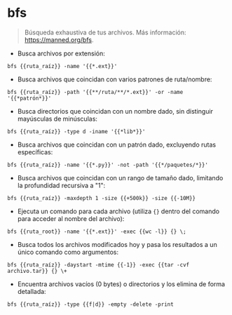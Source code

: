 # bfs

> Búsqueda exhaustiva de tus archivos.
> Más información: <https://manned.org/bfs>.

- Busca archivos por extensión:

`bfs {{ruta_raíz}} -name '{{*.ext}}'`

- Busca archivos que coincidan con varios patrones de ruta/nombre:

`bfs {{ruta_raíz}} -path '{{**/ruta/**/*.ext}}' -or -name '{{*patrón*}}'`

- Busca directorios que coincidan con un nombre dado, sin distinguir mayúsculas de minúsculas:

`bfs {{ruta_raíz}} -type d -iname '{{*lib*}}'`

- Busca archivos que coincidan con un patrón dado, excluyendo rutas específicas:

`bfs {{ruta_raíz}} -name '{{*.py}}' -not -path '{{*/paquetes/*}}'`

- Busca archivos que coincidan con un rango de tamaño dado, limitando la profundidad recursiva a "1":

`bfs {{ruta_raíz}} -maxdepth 1 -size {{+500k}} -size {{-10M}}`

- Ejecuta un comando para cada archivo (utiliza `{}` dentro del comando para acceder al nombre del archivo):

`bfs {{ruta_root}} -name '{{*.ext}}' -exec {{wc -l}} {} \;`

- Busca todos los archivos modificados hoy y pasa los resultados a un único comando como argumentos:

`bfs {{ruta_raíz}} -daystart -mtime {{-1}} -exec {{tar -cvf archivo.tar}} {} \+`

- Encuentra archivos vacíos (0 bytes) o directorios y los elimina de forma detallada:

`bfs {{ruta_raíz}} -type {{f|d}} -empty -delete -print`
